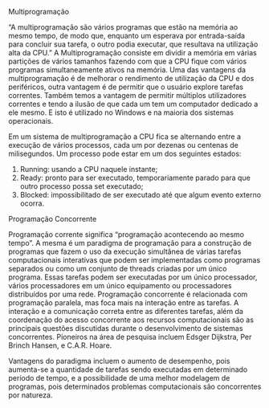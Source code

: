 Multiprogramação

“A multiprogramação são vários programas que estão na memória ao mesmo tempo, de modo que, enquanto um esperava por entrada-saída para concluir sua tarefa, o outro podia executar, que resultava na utilização alta da CPU.”
 A Multiprogramação consiste em dividir a memória em várias partições de vários tamanhos fazendo com que a CPU fique com vários programas simultaneamente ativos na memória. Uma das vantagens da multiprogramação é de melhorar o rendimento de utilização da CPU e dos periféricos, outra vantagem é de permitir que o usuário explore tarefas correntes. Também temos a vantagem de permitir múltiplos utilizadores correntes e tendo a ilusão de que cada um tem um computador dedicado a ele mesmo. E isto é utilizado no Windows e na maioria dos sistemas operacionais.

Em um sistema de multiprogramação a CPU fica se alternando entre a execução de vários processos, cada um por dezenas ou centenas de milisegundos.
Um processo pode estar em um dos seguintes estados:

1. Running: usando a CPU naquele instante;
2. Ready: pronto para ser executado, temporariamente parado para que outro processo possa set executado;
3. Blocked: impossibilitado de ser executado até que algum evento externo ocorra. 

Programação Concorrente

Programação corrente significa “programação acontecendo ao mesmo tempo”. A mesma é um paradigma de programação para a construção de programas que fazem o uso da execução simultânea de várias tarefas computacionais interativas que podem ser implementadas como programas separados ou como um conjunto de threads criadas por um único programa. Essas tarefas podem ser executadas por um único processador, vários processadores em um único equipamento ou processadores distribuídos por uma rede. Programação concorrente é relacionada com programação paralela, mas foca mais na interação entre as tarefas. A interação e a comunicação correta entre as diferentes tarefas, além da coordenação do acesso concorrente aos recursos computacionais são as principais questões discutidas durante o desenvolvimento de sistemas concorrentes. Pioneiros na área de pesquisa incluem Edsger Dijkstra, Per Brinch Hansen, e C.A.R. Hoare.

Vantagens do paradigma incluem o aumento de desempenho, pois aumenta-se a quantidade de tarefas sendo executadas em determinado período de tempo, e a possibilidade de uma melhor modelagem de programas, pois determinados problemas computacionais são concorrentes por natureza.
